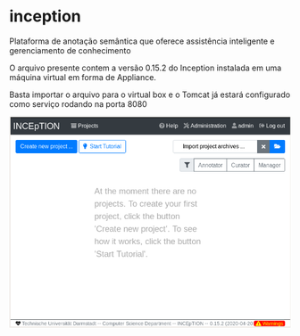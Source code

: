 # inception
Plataforma de anotação semântica que oferece assistência inteligente e gerenciamento de conhecimento

O arquivo presente contem a versão 0.15.2 do Inception instalada em uma máquina virtual em forma de Appliance. 

Basta importar o arquivo para o virtual box e o Tomcat já estará configurado como serviço rodando na porta 8080

![Inicio inception](inception.png)

